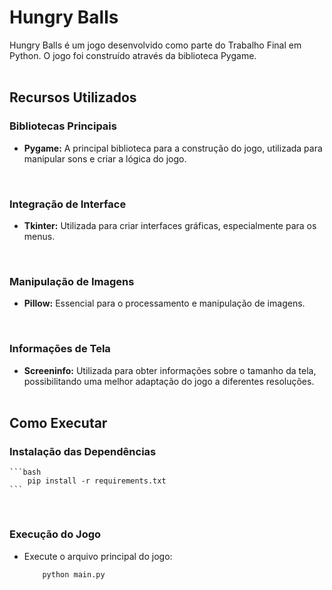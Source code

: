 # Hungry Balls
Hungry Balls é um jogo desenvolvido como parte do Trabalho Final em Python. O jogo foi construído através da biblioteca Pygame.
<br><br>

## Recursos Utilizados

### Bibliotecas Principais
- **Pygame:** A principal biblioteca para a construção do jogo, utilizada para manipular sons e criar a lógica do jogo.
<br>

### Integração de Interface
- **Tkinter:** Utilizada para criar interfaces gráficas, especialmente para os menus.
<br>

### Manipulação de Imagens
- **Pillow:** Essencial para o processamento e manipulação de imagens.
<br>

### Informações de Tela
- **Screeninfo:** Utilizada para obter informações sobre o tamanho da tela, possibilitando uma melhor adaptação do jogo a diferentes resoluções.
<br><br>

## Como Executar
### Instalação das Dependências
    ```bash
        pip install -r requirements.txt
    ```
<br>

### Execução do Jogo
- Execute o arquivo principal do jogo:
    ```bash
        python main.py
    ```